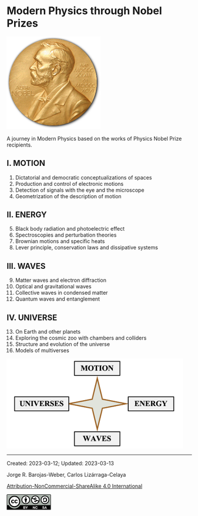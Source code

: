 # Modern Physics through Nobel Prizes

<img src="./figs/Nobel_Prize.png" width=256>

A journey in Modern Physics based on the works of Physics Nobel Prize recipients.


## I.	MOTION

1. Dictatorial and democratic conceptualizations of spaces 
2. Production and control of electronic motions
3. Detection of signals with the eye and the microscope 
4. Geometrization of the description of motion
          
## II.	ENERGY

5.  Black body radiation and photoelectric effect
6.  Spectroscopies and perturbation theories
7.  Brownian motions and specific heats 
8.  Lever principle, conservation laws and dissipative systems

## III.	WAVES

9.  Matter waves and electron diffraction 
10. Optical and gravitational waves
11. Collective waves in condensed matter 
12. Quantum waves and entanglement

## IV.	UNIVERSE

13. On Earth and other planets  
14. Exploring the cosmic zoo with chambers and colliders 
15. Structure and evolution of the universe
16. Models of multiverses

<img src="./figs/IntroFig1.png" width=480 >

***

Created: 2023-03-12; Updated: 2023-03-13 

Jorge R. Barojas-Weber, Carlos Lizárraga-Celaya

[Attribution-NonCommercial-ShareAlike 4.0 International](https://creativecommons.org/licenses/by-nc-sa/4.0/legalcode)

<img src="./figs/cc-by-nc-sa_icon.png">

